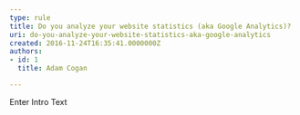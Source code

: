 ```yaml
---
type: rule
title: Do you analyze your website statistics (aka Google Analytics)?
uri: do-you-analyze-your-website-statistics-aka-google-analytics
created: 2016-11-24T16:35:41.0000000Z
authors:
- id: 1
  title: Adam Cogan

---
```




<span class='intro'> Enter Intro Text </span>





